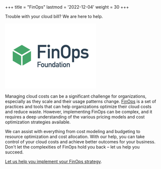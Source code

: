 +++
title = "FinOps"
lastmod = '2022-12-04'
weight = 30
+++

Trouble with your cloud bill?
We are here to help.

![FinOps](../../../images/finops.png)

<!--more-->

Managing cloud costs can be a significant challenge for organizations,
especially as they scale and their usage patterns change.
[FinOps](https://www.finops.org) is a set of practices and tools that can help
organizations optimize their cloud costs and reduce waste. However,
implementing FinOps can be complex, and it requires a deep understanding of the
various pricing models and cost optimization strategies available.

We can assist with everything from cost modeling and budgeting to resource
optimization and cost allocation. With our help, you can take control of your
cloud costs and achieve better outcomes for your business. Don't let the
complexities of FinOps hold you back – let us help you succeed.

[Let us help you implement your FinOps strategy](/contact).
